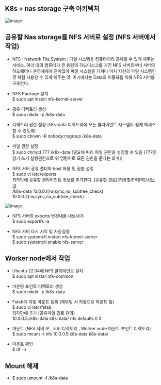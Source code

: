 ##	K8s + nas storage 구축 아키텍처
![image](https://user-images.githubusercontent.com/96723249/215043388-06b57fee-d3e0-4765-a47f-53ed05327986.png)

 
## 공유할 Nas storage를 NFS 서버로 설정 (NFS 서버에서 작업)

 * NFS : Network File System : 파일 시스템을 컴퓨터끼리 공유할 수 있게 해주는 서비스.
여러 대의 컴퓨터가 큰 용량의 하드디스크를 가진 NFS 서버로부터 서버의 하드웨어나 운영체제에 관계없이 파일 시스템을 가져다 마치 자신의 파일 시스템인 것 처럼 사용할 수 있게 해주는 것. 여기에서는 Data의 이중화를 위해 NFS 서버를 구축한다.

 * NFS Package 설치   
  $ sudo apt install nfs-kernel-server
  
 * 공유 디렉토리 생성   
  $ sudo mkdir -p /k8s-data
 * 디렉토리 권한 설정 (k8s-data 디렉토리에 모든 클라이언트 시스템이 쉽게 액세스 할 수 있도록)   
  $ sudo chown -R nobody:nogroup /k8s-data
  
 * 파일 권한 설정   
  $ sudo chmod 777 /k8s-data (필요에 따라 파일 권한을 설정할 수 있음 (777은 읽기 쓰기 실행권한으로 위 명령어로 모든 권한을 준다는 의미))
  
 * NFS 서버 공유 폴더의 host 허용 및 권한 설정   
  $ sudo vi /etc/exports   
  최하단에 공유할 클라이언트 정보를 추가한다. [공유할 경로][허용할IP/대역]/[서브넷](권한)   
   /k8s-data 10.0.0.1(rw,sync,no_subtree_check) 10.0.0.2(rw,sync,no_subtree_check)   
   
![image](https://user-images.githubusercontent.com/96723249/215043494-d0e527a5-b846-4f70-9ee8-62b405fa0cf7.png)

 * NFS 서버의 exports 변경내용 내보내기   
  $ sudo exportfs -a
  
 * NFS 서버 다시 시작 및 자동실행   
  $ sudo systemctl restart nfs-kernel-server   
  $ sudo systemctl enable nfs-server   

## Worker node에서 작업
 * Ubuntu 22.04에 NFS 클라이언트 설치   
  $ sudo apt install nfs-common

 * 마운팅 포인트 디렉토리 생성   
  $ sudo mkdir -p /k8s-data

 * Fstab에 자동 마운트 등록 (재부팅 시 자동으로 마운트 됨)   
  $ sudo vi /etc/fstab   
  최하단에 추가 (공유파일 경로 유의)   
  10.0.0.5:/k8s-data k8s-data/ nfs defaults 0 0   

 * 마운트 (NFS 서버 IP , 서버 디렉토리 , Worker node 마운트 포인트 디렉토리)   
  $ sudo mount -t nfs 10.0.0.5:k8s-data k8s-data/ 

 * 마운트 확인   
  $ df -h

## Mount 해제
 * $ sudo umount -f /k8s-data
